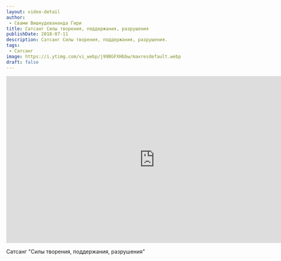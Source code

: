 ```yaml
---
layout: video-detail
author:
 - Свами Вишнудевананда Гири
title: Сатсанг Силы творения, поддержания, разрушения
publishDate: 2018-07-11
description: Сатсанг Силы творения, поддержания, разрушения. 
tags: 
 - Сатсанг
image: https://i.ytimg.com/vi_webp/j99BGFXHbbw/maxresdefault.webp
draft: false
---
```


<iframe width="790" height="444" src="https://www.youtube.com/embed/j99BGFXHbbw" frameborder="0" allowfullscreen=""></iframe> 

  Сатсанг "Силы творения, поддержания, разрушения"

  

 
